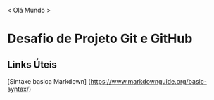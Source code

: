 < Olá Mundo >
# Desafio de Projeto Git e GitHub

## Links Úteis 
[Sintaxe basica Markdown] (https://www.markdownguide.org/basic-syntax/)
